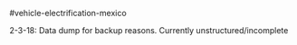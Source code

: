 #vehicle-electrification-mexico

2-3-18: Data dump for backup reasons. Currently unstructured/incomplete
